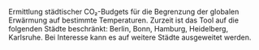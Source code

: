 Ermittlung städtischer CO₂-Budgets für die Begrenzung der globalen Erwärmung auf bestimmte Temperaturen.
Zurzeit ist das Tool auf die folgenden Städte beschränkt: Berlin, Bonn, Hamburg, Heidelberg, Karlsruhe.
Bei Interesse kann es auf weitere Städte ausgeweitet werden.